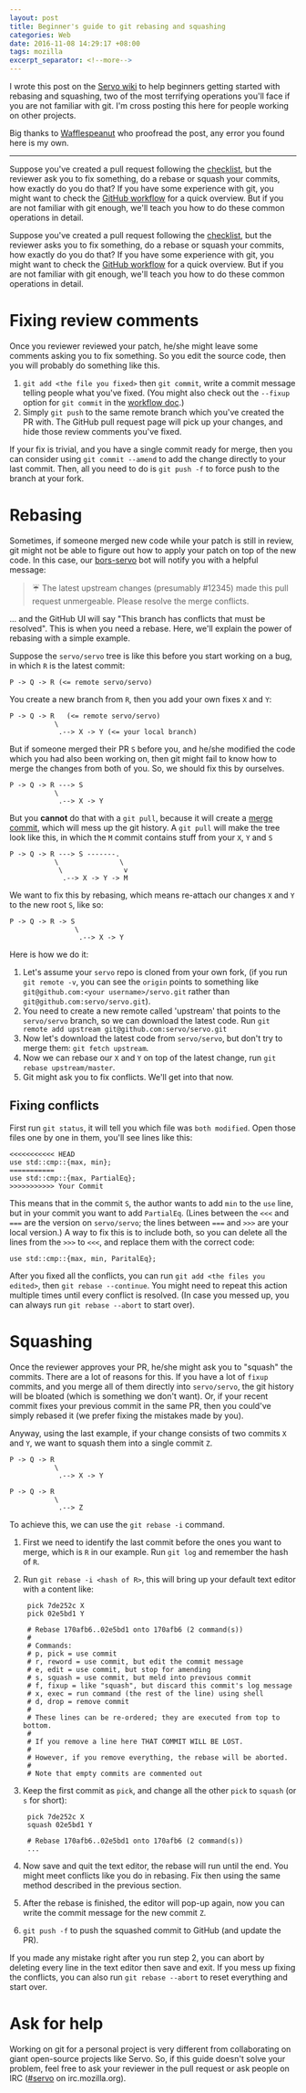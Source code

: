 ```yaml
---
layout: post
title: Beginner's guide to git rebasing and squashing
categories: Web
date: 2016-11-08 14:29:17 +08:00
tags: mozilla
excerpt_separator: <!--more-->
---
```


I wrote this post on the [Servo wiki][servo-wiki] to help beginners getting started with rebasing and squashing, two of the most terrifying operations you'll face if you are not familiar with git. I'm cross posting this here for people working on other projects.

Big thanks to [Wafflespeanut][waffle] who proofread the post, any error you found here is my own.

---

Suppose you've created a pull request following the [checklist][checklist], but the reviewer ask you to fix something, do a rebase or squash your commits, how exactly do you do that? If you have some experience with git, you might want to check the [GitHub workflow][gh-workflow] for a quick overview. But if you are not familiar with git enough, we'll teach you how to do these common operations in detail.

<!--more-->
Suppose you've created a pull request following the [checklist][checklist], but the reviewer asks you to fix something, do a rebase or squash your commits, how exactly do you do that? If you have some experience with git, you might want to check the [GitHub workflow][gh-workflow] for a quick overview. But if you are not familiar with git enough, we'll teach you how to do these common operations in detail.

<!--more-->

# Fixing review comments

Once you reviewer reviewed your patch, he/she might leave some comments asking you to fix something. So you edit the source code, then you will probably do something like this.

1. `git add <the file you fixed>` then `git commit`, write a commit message telling people what you've fixed. (You might also check out the `--fixup` option for `git commit` in the [workflow doc][gh-workflow].)
2. Simply `git push` to the same remote branch which you've created the PR with. The GitHub pull request page will pick up your changes, and hide those review comments you've fixed.

If your fix is trivial, and you have a single commit ready for merge, then you can consider using `git commit --amend` to add the change directly to your last commit. Then, all you need to do is `git push -f` to force push to the branch at your fork.

# Rebasing

Sometimes, if someone merged new code while your patch is still in review, git might not be able to figure out how to apply your patch on top of the new code. In this case, our [bors-servo][bors] bot will notify you with a helpful message:

> ☔️ The latest upstream changes (presumably #12345) made this pull request unmergeable. Please resolve the merge conflicts.

... and the GitHub UI will say "This branch has conflicts that must be resolved". This is when you need a rebase. Here, we'll explain the power of rebasing with a simple example.

Suppose the `servo/servo` tree is like this before you start working on a bug, in which `R` is the latest commit:

```
P -> Q -> R (<= remote servo/servo)
```

You create a new branch from `R`, then you add your own fixes `X` and `Y`:

```
P -> Q -> R   (<= remote servo/servo)
           \
            .--> X -> Y (<= your local branch)
```

But if someone merged their PR `S` before you, and he/she modified the code which you had also been working on, then git might fail to know how to merge the changes from both of you. So, we should fix this by ourselves.

```
P -> Q -> R ---> S
           \
            .--> X -> Y
```


But you **cannot** do that with a `git pull`, because it will create a [merge commit][mergecommit], which will mess up the git history. A `git pull` will make the tree look like this, in which the `M` commit contains stuff from your `X`, `Y` and `S`

```
P -> Q -> R ---> S -------.
           \               \
            \               v
             .--> X -> Y -> M
```

We want to fix this by rebasing, which means re-attach our changes `X` and `Y` to the new root `S`, like so:

```
P -> Q -> R -> S
                \
                 .--> X -> Y
```

Here is how we do it:

1. Let's assume your `servo` repo is cloned from your own fork, (if you run `git remote -v`, you can see the `origin` points to something like `git@github.com:<your username>/servo.git` rather than `git@github.com:servo/servo.git`).
2. You need to create a new remote called 'upstream' that points to the `servo/servo` branch, so we can download the latest code. Run `git remote add upstream git@github.com:servo/servo.git`
3. Now let's download the latest code from `servo/servo`, but don't try to merge them: `git fetch upstream`.
4. Now we can rebase our `X` and `Y` on top of the latest change, run `git rebase upstream/master`.
5. Git might ask you to fix conflicts. We'll get into that now.

## Fixing conflicts

First run `git status`, it will tell you which file was `both modified`. Open those files one by one in them, you'll see lines like this:

```
<<<<<<<<<<< HEAD
use std::cmp::{max, min};
===========
use std::cmp::{max, PartialEq};
>>>>>>>>>>> Your Commit
```

This means that in the commit `S`, the author wants to add `min` to the `use` line, but in your commit you want to add `PartialEq`. (Lines between the `<<<` and `===` are the version on `servo/servo`; the lines between `===` and `>>>` are your local version.) A way to fix this is to include both, so you can delete all the lines from the `>>>` to `<<<`, and replace them with the correct code:

```
use std::cmp::{max, min, ParitalEq};
```

After you fixed all the conflicts, you can run `git add <the files you edited>`, then `git rebase --continue`. You might need to repeat this action multiple times until every conflict is resolved. (In case you messed up, you can always run `git rebase --abort` to start over).

# Squashing

Once the reviewer approves your PR, he/she might ask you to "squash" the commits. There are a lot of reasons for this. If you have a lot of `fixup` commits, and you merge all of them directly into `servo/servo`, the git history will be bloated (which is something we don't want). Or, if your recent commit fixes your previous commit in the same PR, then you could've simply rebased it (we prefer fixing the mistakes made by you).

Anyway, using the last example, if your change consists of two commits `X` and `Y`, we want to squash them into a single commit `Z`.

```
P -> Q -> R
           \
            .--> X -> Y
```

```
P -> Q -> R
           \
            .--> Z
```

To achieve this, we can use the `git rebase -i` command.

1. First we need to identify the last commit before the ones you want to merge, which is `R` in our example. Run `git log` and remember the hash of `R`.
2. Run `git rebase -i <hash of R>`, this will bring up your default text editor with a content like:


        pick 7de252c X
        pick 02e5bd1 Y

        # Rebase 170afb6..02e5bd1 onto 170afb6 (2 command(s))
        #
        # Commands:
        # p, pick = use commit
        # r, reword = use commit, but edit the commit message
        # e, edit = use commit, but stop for amending
        # s, squash = use commit, but meld into previous commit
        # f, fixup = like "squash", but discard this commit's log message
        # x, exec = run command (the rest of the line) using shell
        # d, drop = remove commit
        #
        # These lines can be re-ordered; they are executed from top to bottom.
        #
        # If you remove a line here THAT COMMIT WILL BE LOST.
        #
        # However, if you remove everything, the rebase will be aborted.
        #
        # Note that empty commits are commented out


3. Keep the first commit as `pick`, and change all the other `pick` to `squash` (or `s` for short):


        pick 7de252c X
        squash 02e5bd1 Y

        # Rebase 170afb6..02e5bd1 onto 170afb6 (2 command(s))
        ...


4. Now save and quit the text editor, the rebase will run until the end. You might meet conflicts like you do in rebasing. Fix then using the same method described in the previous section.
5. After the rebase is finished, the editor will pop-up again, now you can write the commit message for the new commit `Z`.
6. `git push -f` to push the squashed commit to GitHub (and update the PR).

If you made any mistake right after you run step 2, you can abort by deleting every line in the text editor then save and exit. If you mess up fixing the conflicts, you can also run `git rebase --abort` to reset everything and start over.

# Ask for help

Working on git for a personal project is very different from collaborating on giant open-source projects like Servo. So, if this guide doesn't solve your problem, feel free to ask your reviewer in the pull request or ask people on IRC ([#servo][irc] on irc.mozilla.org).


[checklist]: https://github.com/servo/servo/blob/master/CONTRIBUTING.md
[gh-workflow]: https://github.com/servo/servo/wiki/Github-workflow
[bors]: https://github.com/bors-servo
[mergecommit]: https://www.atlassian.com/git/tutorials/merging-vs-rebasing/workflow-walkthrough
[irc]: http://chat.mibbit.com/?server=irc.mozilla.org&channel=%23servo

[checklist]: https://github.com/servo/servo/blob/master/CONTRIBUTING.md
[gh-workflow]: https://github.com/servo/servo/wiki/Github-workflow
[bors]: https://github.com/bors-servo
[mergecommit]: https://www.atlassian.com/git/tutorials/merging-vs-rebasing/workflow-walkthrough
[irc]: http://chat.mibbit.com/?server=irc.mozilla.org&channel=%23servo
[servo-wiki]: https://github.com/servo/servo/wiki/Beginner's-guide-to-rebasing-and-squashing
[waffle]: https://github.com/Wafflespeanut
